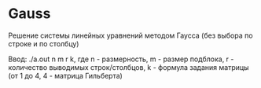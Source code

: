 # Gauss


Решение системы линейных уравнений методом Гаусса (без выбора по строке и по столбцу)

Ввод: ./a.out n m r k, где n - размерность, m - размер подблока, r - количество выводимых строк/столбцов, k - формула задания матрицы (от 1 до 4, 4 - матрица Гильберта)
